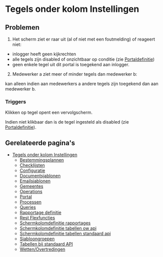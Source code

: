 # Tegels onder kolom Instellingen

## Problemen

1) Het scherm ziet er raar uit (al of niet met een foutmelding) of reageert niet:

- inlogger heeft geen kijkrechten
- alle tegels zijn disabled of onzichtbaar op conditie (zie [Portaldefinitie](/docs/instellen_inrichten/portaldefinitie.md))
- geen enkele tegel uit dit portal is toegekend aan inlogger.

2) Medewerker a ziet meer of minder tegels dan medewerker b:

kan alleen indien aan medewerkers a andere tegels zijn toegekend dan aan medewerker b.

### Triggers

Klikken op tegel opent een vervolgscherm.

Indien niet klikbaar dan is de tegel ingesteld als disabled (zie [Portaldefinitie](/docs/instellen_inrichten/portaldefinitie.md)).

## Gerelateerde pagina's

- [Tegels onder kolom Instellingen](/docs/probleemoplossing/portalen_en_moduleschermen/beheerportaal/tegels_onder_kolom_instellingen.md)
  - [Bestemmingsplannen](/docs/probleemoplossing/portalen_en_moduleschermen/beheerportaal/tegels_onder_kolom_instellingen/bestemmingsplannen.md)
  - [Checklijsten](/docs/probleemoplossing/portalen_en_moduleschermen/beheerportaal/tegels_onder_kolom_instellingen/checklijsten.md)
  - [Configuratie](/docs/probleemoplossing/portalen_en_moduleschermen/beheerportaal/tegels_onder_kolom_instellingen/configuratie.md)
  - [Documentsjablonen](/docs/probleemoplossing/portalen_en_moduleschermen/beheerportaal/tegels_onder_kolom_instellingen/documentsjablonen.md)
  - [Emailsjablonen](/docs/probleemoplossing/portalen_en_moduleschermen/beheerportaal/tegels_onder_kolom_instellingen/emailsjablonen.md)
  - [Gemeentes](/docs/probleemoplossing/portalen_en_moduleschermen/beheerportaal/tegels_onder_kolom_instellingen/gemeentes.md)
  - [Operations](/docs/probleemoplossing/portalen_en_moduleschermen/beheerportaal/tegels_onder_kolom_instellingen/operations.md)
  - [Portal](/docs/probleemoplossing/portalen_en_moduleschermen/beheerportaal/tegels_onder_kolom_instellingen/portal.md)
  - [Processen](/docs/probleemoplossing/portalen_en_moduleschermen/beheerportaal/tegels_onder_kolom_instellingen/processen.md)
  - [Queries](/docs/probleemoplossing/portalen_en_moduleschermen/beheerportaal/tegels_onder_kolom_instellingen/queries.md)
  - [Rapportage definitie](/docs/probleemoplossing/portalen_en_moduleschermen/beheerportaal/tegels_onder_kolom_instellingen/rapportage_definitie.md)
  - [Rest Flexfuncties](/docs/probleemoplossing/portalen_en_moduleschermen/beheerportaal/tegels_onder_kolom_instellingen/rest_flexfuncties.md)
  - [Schermkolomdefinitie rapportages](/docs/probleemoplossing/portalen_en_moduleschermen/beheerportaal/tegels_onder_kolom_instellingen/schermkolomdefinitie_rapportages.md)
  - [Schermkolomdefinitie tabellen ow api](/docs/probleemoplossing/portalen_en_moduleschermen/beheerportaal/tegels_onder_kolom_instellingen/schermkolomdefinitie_tabellen_ow-api.md)
  - [Schermkolomdefinitie tabellen standaard api](/docs/probleemoplossing/portalen_en_moduleschermen/beheerportaal/tegels_onder_kolom_instellingen/schermkolomdefinitie_tabellen_standaardaardapi.md)
  - [Sjabloongroepen](/docs/probleemoplossing/portalen_en_moduleschermen/beheerportaal/tegels_onder_kolom_instellingen/sjabloongroepen.md)
  - [Tabellen bij standaard API](/docs/probleemoplossing/portalen_en_moduleschermen/beheerportaal/tegels_onder_kolom_instellingen/standaardtabellen.md)
  - [Wetten/Overtredingen](/docs/probleemoplossing/portalen_en_moduleschermen/beheerportaal/tegels_onder_kolom_instellingen/wettelijke_basis_overtredingen.md)

